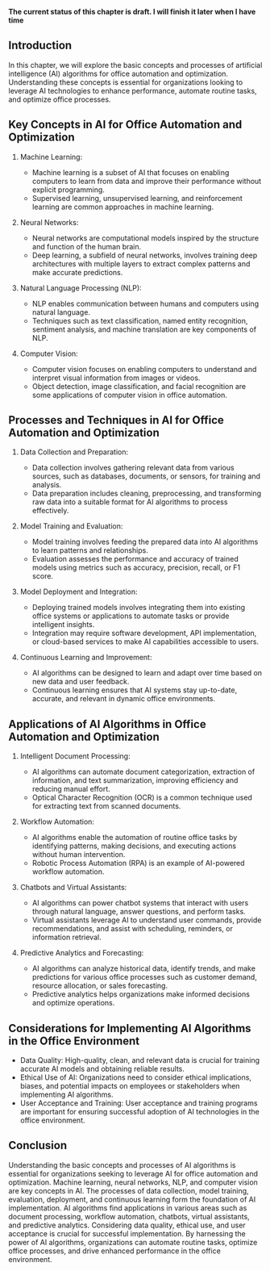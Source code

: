 **The current status of this chapter is draft. I will finish it later when I have time**

Introduction
------------

In this chapter, we will explore the basic concepts and processes of artificial intelligence (AI) algorithms for office automation and optimization. Understanding these concepts is essential for organizations looking to leverage AI technologies to enhance performance, automate routine tasks, and optimize office processes.

Key Concepts in AI for Office Automation and Optimization
---------------------------------------------------------

1. Machine Learning:

   * Machine learning is a subset of AI that focuses on enabling computers to learn from data and improve their performance without explicit programming.
   * Supervised learning, unsupervised learning, and reinforcement learning are common approaches in machine learning.
2. Neural Networks:

   * Neural networks are computational models inspired by the structure and function of the human brain.
   * Deep learning, a subfield of neural networks, involves training deep architectures with multiple layers to extract complex patterns and make accurate predictions.
3. Natural Language Processing (NLP):

   * NLP enables communication between humans and computers using natural language.
   * Techniques such as text classification, named entity recognition, sentiment analysis, and machine translation are key components of NLP.
4. Computer Vision:

   * Computer vision focuses on enabling computers to understand and interpret visual information from images or videos.
   * Object detection, image classification, and facial recognition are some applications of computer vision in office automation.

Processes and Techniques in AI for Office Automation and Optimization
---------------------------------------------------------------------

1. Data Collection and Preparation:

   * Data collection involves gathering relevant data from various sources, such as databases, documents, or sensors, for training and analysis.
   * Data preparation includes cleaning, preprocessing, and transforming raw data into a suitable format for AI algorithms to process effectively.
2. Model Training and Evaluation:

   * Model training involves feeding the prepared data into AI algorithms to learn patterns and relationships.
   * Evaluation assesses the performance and accuracy of trained models using metrics such as accuracy, precision, recall, or F1 score.
3. Model Deployment and Integration:

   * Deploying trained models involves integrating them into existing office systems or applications to automate tasks or provide intelligent insights.
   * Integration may require software development, API implementation, or cloud-based services to make AI capabilities accessible to users.
4. Continuous Learning and Improvement:

   * AI algorithms can be designed to learn and adapt over time based on new data and user feedback.
   * Continuous learning ensures that AI systems stay up-to-date, accurate, and relevant in dynamic office environments.

Applications of AI Algorithms in Office Automation and Optimization
-------------------------------------------------------------------

1. Intelligent Document Processing:

   * AI algorithms can automate document categorization, extraction of information, and text summarization, improving efficiency and reducing manual effort.
   * Optical Character Recognition (OCR) is a common technique used for extracting text from scanned documents.
2. Workflow Automation:

   * AI algorithms enable the automation of routine office tasks by identifying patterns, making decisions, and executing actions without human intervention.
   * Robotic Process Automation (RPA) is an example of AI-powered workflow automation.
3. Chatbots and Virtual Assistants:

   * AI algorithms can power chatbot systems that interact with users through natural language, answer questions, and perform tasks.
   * Virtual assistants leverage AI to understand user commands, provide recommendations, and assist with scheduling, reminders, or information retrieval.
4. Predictive Analytics and Forecasting:

   * AI algorithms can analyze historical data, identify trends, and make predictions for various office processes such as customer demand, resource allocation, or sales forecasting.
   * Predictive analytics helps organizations make informed decisions and optimize operations.

Considerations for Implementing AI Algorithms in the Office Environment
-----------------------------------------------------------------------

* Data Quality: High-quality, clean, and relevant data is crucial for training accurate AI models and obtaining reliable results.
* Ethical Use of AI: Organizations need to consider ethical implications, biases, and potential impacts on employees or stakeholders when implementing AI algorithms.
* User Acceptance and Training: User acceptance and training programs are important for ensuring successful adoption of AI technologies in the office environment.

Conclusion
----------

Understanding the basic concepts and processes of AI algorithms is essential for organizations seeking to leverage AI for office automation and optimization. Machine learning, neural networks, NLP, and computer vision are key concepts in AI. The processes of data collection, model training, evaluation, deployment, and continuous learning form the foundation of AI implementation. AI algorithms find applications in various areas such as document processing, workflow automation, chatbots, virtual assistants, and predictive analytics. Considering data quality, ethical use, and user acceptance is crucial for successful implementation. By harnessing the power of AI algorithms, organizations can automate routine tasks, optimize office processes, and drive enhanced performance in the office environment.
